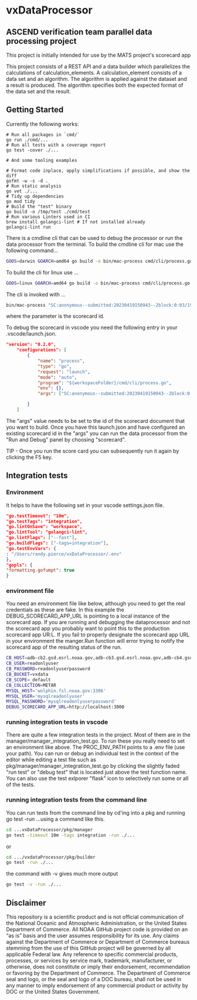 # vxDataProcessor

## ASCEND verification team parallel data processing project

This project is initially intended for use by the MATS project's scorecard app

This project consists of a REST API and a data builder which parallelizes the calculations
of calculation_elements. A calculation_element consists of a data set and an algorithm.
The algorithm is applied against the dataset and a result is produced. The algorithm specifies
both the expected format of the data set and the result.

## Getting Started

Currently the following works:

```shell
# Run all packages in `cmd/`
go run ./cmd/...
# Run all tests with a coverage report
go test -cover ./...

# And some tooling examples

# Format code inplace, apply simplifications if possible, and show the diff
gofmt -w -s -d .
# Run static analysis
go vet ./...
# Tidy up dependencies
go mod tidy
# Build the "test" binary
go build -o /tmp/test ./cmd/test
# Run various Linters used in CI
brew install golangci-lint # If not installed already
golangci-lint run
```

There is a cmdline cli that can be used to debug the processor or run the data processor from the terminal.
To build the cmdline cli for mac use the following command...

```bash
GOOS=darwin GOARCH=amd64 go build -o bin/mac-process cmd/cli/process.go
```

To build the cli for linux use ...

```bash
GOOS=linux GOARCH=amd64 go build -o bin/mac-process cmd/cli/process.go
```

The cli is invoked with ...

```bash
bin/mac-process "SC:anonymous--submitted:20230419150943--2block:0:03/19/2023_20_00_-_04/18/2023_13_00"
```

where the parameter is the scorecard id.

To debug the scorecard in vscode you need the following entry in your .vscode/launch.json.

```json
"version": "0.2.0",
    "configurations": [
        {
            "name": "process",
            "type": "go",
            "request": "launch",
            "mode": "auto",
            "program": "${workspaceFolder}/cmd/cli/process.go",
            "env": {},
            "args": ["SC:anonymous--submitted:20230419150943--2block:0:03/19/2023_20_00_-_04/18/2023_13_00"]

        }
    ]
```

The "args" value needs to be set to the id of the scorecard document that you want to build. Once you have this launch.json
and have configured an existing scorecard id in the "args" you can run the data processor from the "Run and Debug" panel by choosing "scorecard".

TIP - Once you run the score card you can subsequently run it again by clicking the F5 key.

## Integration tests

### Environment

It helps to have the following set in your vscode settings.json file.

```json
"go.testTimeout": "10m",
"go.testTags": "integration",
"go.lintOnSave": "workspace",
"go.lintTool": "golangci-lint",
"go.lintFlags": ["--fast"],
"go.buildFlags": ["-tags=integration"],
"go.testEnvVars": {
: "/Users/randy.pierce/vxDataProcessor/.env"
},
"gopls": {
"formatting.gofumpt": true
}
```

### environment file

You need an environment file like below, although you need to get the real credentials as these are fake.
In this example the DEBUG_SCORECARD_APP_URL is pointing to a local instance of the scorecard app.
If you are running and debugging the dataprocessor and not the scorecard app you probably want to point
this to the production scorecard app UR:L. If you fail to properly designate the scorecard app URL
in your environment the manger.Run function will error trying to notify the scorecard app of the
resulting status of the run.

```bash
CB_HOST=adb-cb2.gsd.esrl.noaa.gov,adb-cb3.gsd.esrl.noaa.gov,adb-cb4.gsd.esrl.noaa.gov
CB_USER=readonlyuser
CB_PASSWORD=readonlyuserpassword
CB_BUCKET=vxdata
CB_SCOPE=_default
CB_COLLECTION=METAR
MYSQL_HOST='wolphin.fsl.noaa.gov:3306'
MYSQL_USER='mysqlreadonlyuser'
MYSQL_PASSWORD='mysqlreadonlyuserpassword'
DEBUG_SCORECARD_APP_URL=http://localhost:3000
```

### running integration tests in vscode

There are quite a few integration tests in the project. Most of them are in the manager/manager_integration_test.go.
To run these you really need to set an environment like above. The PROC_ENV_PATH points to a .env file (use your path).
You can run or debug an individual test in the context of the editor while editing a test file such as
pkg/manager/manager_integration_test.go by clicking the slightly faded "run test" or "debug test" that is located just
above the test function name. You can also use the test exlporer "flask" icon to selectively run some or all of the tests.

### running integration tests from the command line

You can run tests from the command line by cd'ing into a pkg  and running go test -run ...using a command like this.

```bash
cd ...vxDataProcessor/pkg/manager
go test -timeout 10m -tags integration -run ./...
```

or

```bash
cd .../vxdataProcessor/pkg/builder
go test -run ./...
```

the command with -v gives much more output

```bash
go test -v -run ./...
```

## Disclaimer

This repository is a scientific product and is not official communication of the
National Oceanic and Atmospheric Administration, or the United States Department
of Commerce. All NOAA GitHub project code is provided on an “as is” basis and
the user assumes responsibility for its use. Any claims against the Department
of Commerce or Department of Commerce bureaus stemming from the use of this
GitHub project will be governed by all applicable Federal law. Any reference to
specific commercial products, processes, or services by service mark, trademark,
manufacturer, or otherwise, does not constitute or imply their endorsement,
recommendation or favoring by the Department of Commerce. The Department of
Commerce seal and logo, or the seal and logo of a DOC bureau, shall not be used
in any manner to imply endorsement of any commercial product or activity by DOC
or the United States Government.
